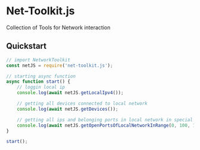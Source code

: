 # Net-Toolkit.js
Collection of Tools for Network interaction

## Quickstart
```javascript
// import NetworkToolkit
const netJS = require('net-toolkit.js');

// starting async function
async function start() {
    // loggin local ip
    console.log(await netJS.getLocalIpv4());

    // getting all devices connected to local network
    console.log(await netJS.getDevices());

    // getting all ips and belonging ports in local network in special range (0 to 100) with a timeout of 1000 ms
    console.log(await netJS.getOpenPortsOfLocalNetworkInRange(0, 100, 1000));
}

start();
```